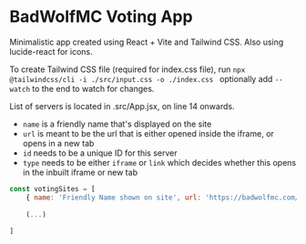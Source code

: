 # BadWolfMC Voting App

Minimalistic app created using React + Vite and Tailwind CSS. Also using lucide-react for icons.

To create Tailwind CSS file (required for index.css file), run `npx @tailwindcss/cli -i ./src/input.css -o ./index.css ` optionally add `--watch` to the end to watch for changes.

List of servers is located in .src/App.jsx, on line 14 onwards.
 - `name` is a friendly name that's displayed on the site
 - `url` is meant to be the url that is either opened inside the iframe, or opens in a new tab
 - `id` needs to be a unique ID for this server
 - `type` needs to be either `iframe` or `link` which decides whether this opens in the inbuilt iframe or new tab
``` javascript
const votingSites = [
    { name: 'Friendly Name shown on site', url: 'https://badwolfmc.com/vote/badwolfmc', id: 'unique-id', type: 'iframe' },
    
    (...)
    
]

```